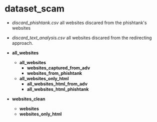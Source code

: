# dataset_scam
 
* *discard_phishtank.csv* all websites discared from the phishtank's websites
* *discard_text_analysis.csv* all websites discared from the redirecting approach.

* **all_websites**
    * **all_websites**
        * **websites_captured_from_adv**
        * **websites_from_phishtank**
    * **all_websites_only_html**
        * **all_websites_html_from_adv**
        * **all_websites_html_phishtank**
* **websites_clean**
    * **websites**
    * **websites_only_html**
    
    

